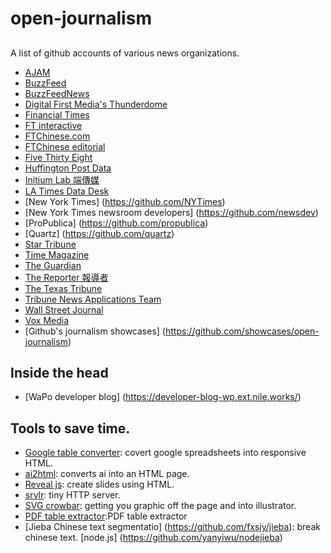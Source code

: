 # open-journalism

## 

A list of github accounts of various news organizations.

* [AJAM](https://github.com/ajam)
* [BuzzFeed](https://github.com/BuzzFeed)
* [BuzzFeedNews](https://github.com/BuzzFeedNews)
* [Digital First Media's Thunderdome](https://github.com/thunderdome-data)
* [Financial Times](https://github.com/financial-times)
* [FT interactive](https://github.com/ft-interactive/)
* [FTChinese.com](https://github.com/ftchinese)
* [FTChinese editorial](https://github.com/ftc-editorial)
* [Five Thirty Eight](https://github.com/fivethirtyeight)
* [Huffington Post Data](https://github.com/huffpostdata)
* [Initium Lab 端傳媒](https://github.com/initiumlab)
* [LA Times Data Desk](https://github.com/datadesk)
* [New York Times] (https://github.com/NYTimes)
* [New York Times newsroom developers] (https://github.com/newsdev)
* [ProPublica] (https://github.com/propublica)
* [Quartz] (https://github.com/quartz)
* [Star Tribune](https://github.com/striblab)
* [Time Magazine](https://github.com/TimeMagazine)
* [The Guardian](https://github.com/guardian)
* [The Reporter 報導者](https://github.com/twreporter)
* [The Texas Tribune](https://github.com/texastribune)
* [Tribune News Applications Team](https://github.com/newsapps)
* [Wall Street Journal](https://github.com/WSJ)
* [Vox Media](https://github.com/voxmedia)
* [Github's journalism showcases] (https://github.com/showcases/open-journalism)



## Inside the head
* [WaPo developer blog] (https://developer-blog-wp.ext.nile.works/)

## Tools to save time.

* [Google table converter](https://github.com/jsvine/google-table-converter): covert google spreadsheets into responsive HTML.
* [ai2html](https://github.com/cedricsam/ai2html): converts ai into an HTML page.
* [Reveal js](https://github.com/hakimel/reveal.js): create slides using HTML.
* [srvlr](https://github.com/kavanagh/srvlr): tiny HTTP server.
* [SVG crowbar](https://github.com/NYTimes/svg-crowbar): getting you graphic off the page and into illustrator. 
* [PDF table extractor](http://ronnywang.github.io/pdf-table-extractor/):PDF table extractor
* [Jieba Chinese text segmentatio] (https://github.com/fxsjy/jieba): break chinese text. [node.js] (https://github.com/yanyiwu/nodejieba)

